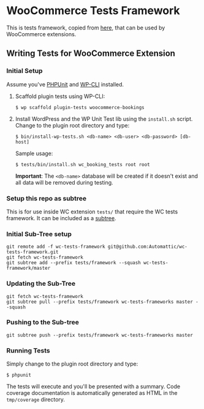 WooCommerce Tests Framework
===========================

This is tests framework, copied from [here](https://github.com/woothemes/woocommerce/tree/master/tests),
that can be used by WooCommerce extensions.

## Writing Tests for WooCommerce Extension

### Initial Setup

Assume you've [PHPUnit](http://phpunit.de/) and [WP-CLI](http://wp-cli.org/) installed.

1. Scaffold plugin tests using WP-CLI:

   ```
   $ wp scaffold plugin-tests woocommerce-bookings
   ````

2. Install WordPress and the WP Unit Test lib using the `install.sh` script. Change to the plugin root directory and type:

   ```
   $ bin/install-wp-tests.sh <db-name> <db-user> <db-password> [db-host]
   ```

   Sample usage:

   ```
   $ tests/bin/install.sh wc_booking_tests root root
   ```

   **Important**: The `<db-name>` database will be created if it doesn't exist and all data will be removed during testing.

### Setup this repo as subtree

This is for use inside WC extension `tests/` that require the WC tests framework. It can be included as a [subtree](https://hpc.uni.lu/blog/2014/understanding-git-subtree/).

### Initial Sub-Tree setup

```
git remote add -f wc-tests-framework git@github.com:Automattic/wc-tests-framework.git
git fetch wc-tests-framework
git subtree add --prefix tests/framework --squash wc-tests-framework/master
```

### Updating the Sub-Tree

```
git fetch wc-tests-framework
git subtree pull --prefix tests/framework wc-tests-frameworks master --squash
```

### Pushing to the Sub-tree

```
git subtree push --prefix tests/framework wc-tests-frameworks master
```

### Running Tests

Simply change to the plugin root directory and type:

    $ phpunit

The tests will execute and you'll be presented with a summary. Code coverage documentation is automatically generated as HTML in the `tmp/coverage` directory.

